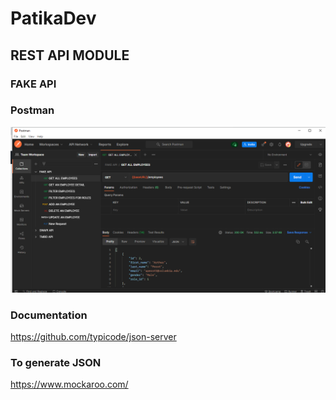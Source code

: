 
# PatikaDev

## REST API MODULE

### FAKE API 


### Postman
![postman](postman.png)

### Documentation
https://github.com/typicode/json-server

### To generate JSON
https://www.mockaroo.com/